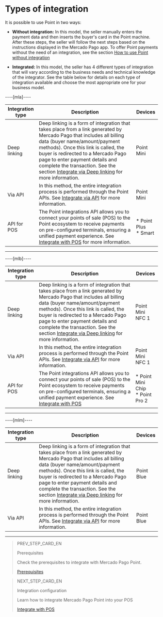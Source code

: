 # Types of integration

It is possible to use Point in two ways:

* **Without integration:** In this model, the seller manually enters the payment data and then inserts the buyer's card in the Point machine. After these steps, the seller will follow the next steps based on the instructions displayed in the Mercado Pago app. To offer Point payments without the need of an integration, see the section [How to use Point without integration](/developers/en/docs/mp-point/how-tos/how-to-use-point-without-integration) 

* **Integrated:** In this model, the seller has 4 different types of integration that will vary according to the business needs and technical knowledge of the integrator. See the table below for details on each type of integration available and choose the most appropriate one for your business model.

----[mla]----

| Integration type | Description | Devices |
| --- | --- | --- |
| Deep linking | Deep linking is a form of integration that takes place from a link generated by Mercado Pago that includes all billing data (buyer name/amount/payment methods). Once this link is called, the buyer is redirected to a Mercado Pago page to enter payment details and complete the transaction. See the section [Integrate via Deep linking](/developers/en/docs/mp-point/integration-configuration/integrate-mobile-devices/integrate-via-deep-linking) for more information. | Point Mini |
| Via API | In this method, the entire integration process is performed through the Point APIs. See [Integrate via API](/developers/en/docs/mp-point/integration-configuration/integrate-mobile-devices/integrate-via-api) for more information. | Point Mini |
| API for POS | The Point integrations API allows you to connect your points of sale (POS) to the Point ecosystem to receive payments on pre-configured terminals, ensuring a unified payment experience. See [Integrate with POS](/developers/en/docs/mp-point/integration-configuration/integrate-with-pdv/introduction) for more information. | * Point Plus <br> * Smart |

------------

----[mlb]----

| Integration type | Description | Devices |
| --- | --- | --- |
| Deep linking | Deep linking is a form of integration that takes place from a link generated by Mercado Pago that includes all billing data (buyer name/amount/payment methods). Once this link is called, the buyer is redirected to a Mercado Pago page to enter payment details and complete the transaction. See the section [Integrate via Deep linking](/developers/en/docs/mp-point/integration-configuration/integrate-mobile-devices/integrate-via-deep-linking) for more information. | Point Mini NFC 1 |
| Via API | In this method, the entire integration process is performed through the Point APIs. See [Integrate via API](/developers/en/docs/mp-point/integration-configuration/integrate-mobile-devices/integrate-via-api) for more information. | Point Mini NFC 1 |
| API for POS | The Point integrations API allows you to connect your points of sale (POS) to the Point ecosystem to receive payments on pre-configured terminals, ensuring a unified payment experience. See [Integrate with POS](/developers/en/docs/mp-point/integration-configuration/integrate-with-pdv/introduction) | * Point Mini Chip <br> * Point Pro 2    |

------------

----[mlm]----

| Integration type | Description | Devices |
| --- | --- | --- |
| Deep linking | Deep linking is a form of integration that takes place from a link generated by Mercado Pago that includes all billing data (buyer name/amount/payment methods). Once this link is called, the buyer is redirected to a Mercado Pago page to enter payment details and complete the transaction. See the section [Integrate via Deep linking](/developers/en/docs/mp-point/integration-configuration/integrate-mobile-devices/integrate-via-deep-linking) for more information. | Point Blue |
| Via API | In this method, the entire integration process is performed through the Point APIs. See [Integrate via API](/developers/en/docs/mp-point/integration-configuration/integrate-mobile-devices/integrate-via-api) for more information. | Point Blue |

------------

> PREV_STEP_CARD_EN
>
> Prerequisites
>
> Check the prerequisites to integrate with Mercado Pago Point.
>
> [Prerequisites](/developers/en/docs/mp-point/prerequisites)


> NEXT_STEP_CARD_EN
>
> Integration configuration
>
> Learn how to integrate Mercado Pago Point into your POS
>
> [Integrate with POS](/developers/en/docs/mp-point/integration-configuration/integrate-with-pdv/introduction)